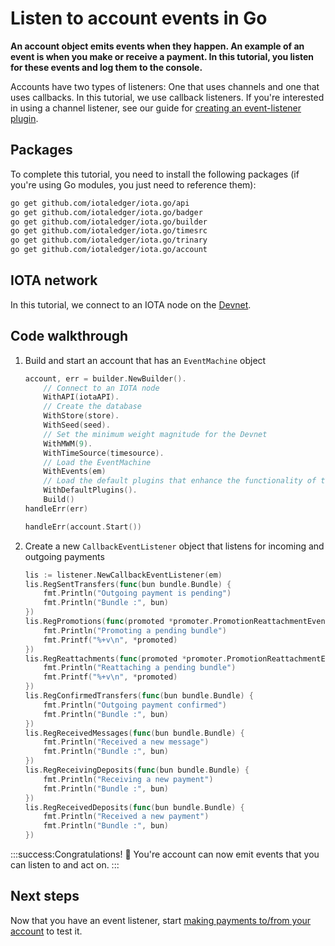 # Listen to account events in Go

**An account object emits events when they happen. An example of an event is when you make or receive a payment. In this tutorial, you listen for these events and log them to the console.**

Accounts have two types of listeners: One that uses channels and one that uses callbacks. In this tutorial, we use callback listeners. If you're interested in using a channel listener, see our guide for [creating an event-listener plugin](../go/create-plugin.md).

## Packages

To complete this tutorial, you need to install the following packages (if you're using Go modules, you just need to reference them):

```bash
go get github.com/iotaledger/iota.go/api
go get github.com/iotaledger/iota.go/badger
go get github.com/iotaledger/iota.go/builder
go get github.com/iotaledger/iota.go/timesrc
go get github.com/iotaledger/iota.go/trinary
go get github.com/iotaledger/iota.go/account
```

## IOTA network

In this tutorial, we connect to an IOTA node on the [Devnet](root://getting-started/0.1/network/iota-networks.md#devnet).

## Code walkthrough

1. Build and start an account that has an `EventMachine` object

    ```go
    account, err = builder.NewBuilder().
        // Connect to an IOTA node
		WithAPI(iotaAPI).
		// Create the database
		WithStore(store).
		WithSeed(seed).
		// Set the minimum weight magnitude for the Devnet
		WithMWM(9).
		WithTimeSource(timesource).
        // Load the EventMachine
        WithEvents(em)
        // Load the default plugins that enhance the functionality of the account
        WithDefaultPlugins().
        Build()
    handleErr(err)

    handleErr(account.Start())
    ```

2. Create a new `CallbackEventListener` object that listens for incoming and outgoing payments

    ```go
    lis := listener.NewCallbackEventListener(em)
    lis.RegSentTransfers(func(bun bundle.Bundle) {
		fmt.Println("Outgoing payment is pending")
		fmt.Println("Bundle :", bun)
	})
    lis.RegPromotions(func(promoted *promoter.PromotionReattachmentEvent) {
		fmt.Println("Promoting a pending bundle")
		fmt.Printf("%+v\n", *promoted)
	})
	lis.RegReattachments(func(promoted *promoter.PromotionReattachmentEvent) {
		fmt.Println("Reattaching a pending bundle")
		fmt.Printf("%+v\n", *promoted)
	})
    lis.RegConfirmedTransfers(func(bun bundle.Bundle) {
        fmt.Println("Outgoing payment confirmed")
        fmt.Println("Bundle :", bun)
    })
    lis.RegReceivedMessages(func(bun bundle.Bundle) {
        fmt.Println("Received a new message")
        fmt.Println("Bundle :", bun)
    })
    lis.RegReceivingDeposits(func(bun bundle.Bundle) {
        fmt.Println("Receiving a new payment")
        fmt.Println("Bundle :", bun)
    })
    lis.RegReceivedDeposits(func(bun bundle.Bundle) {
        fmt.Println("Received a new payment")
        fmt.Println("Bundle :", bun)
    })
    ```

:::success:Congratulations! :tada:
You're account can now emit events that you can listen to and act on.
:::

## Next steps

Now that you have an event listener, start [making payments to/from your account](../go/make-payment.md) to test it.
